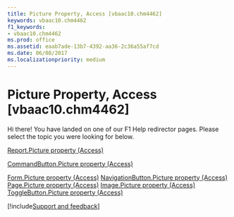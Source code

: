 ```yaml
---
title: Picture Property, Access [vbaac10.chm4462]
keywords: vbaac10.chm4462
f1_keywords:
- vbaac10.chm4462
ms.prod: office
ms.assetid: eaab7ade-13b7-4392-aa36-2c36a55af7cd
ms.date: 06/08/2017
ms.localizationpriority: medium
---
```



# Picture Property, Access [vbaac10.chm4462]

Hi there! You have landed on one of our F1 Help redirector pages. Please select the topic you were looking for below.

[Report.Picture property (Access)](https://msdn.microsoft.com/library/18c914c4-0c6d-6ab3-49e0-0e68a9b60ce0%28Office.15%29.aspx)

[CommandButton.Picture property (Access)](https://msdn.microsoft.com/library/1d0d5956-719e-13eb-e6ca-319f8da78754%28Office.15%29.aspx)

[Form.Picture property (Access)](https://msdn.microsoft.com/library/4a42a443-13f0-e7aa-848d-34faff52c9bd%28Office.15%29.aspx)
[NavigationButton.Picture property (Access)](https://msdn.microsoft.com/library/ba8a27c9-b288-401b-a6c1-46fb16bc1326%28Office.15%29.aspx)
[Page.Picture property (Access)](https://msdn.microsoft.com/library/22487a28-6773-7223-ffcc-59e885790c69%28Office.15%29.aspx)
[Image.Picture property (Access)](https://msdn.microsoft.com/library/7844c00d-d56d-0473-31d6-7278f9e4d10f%28Office.15%29.aspx)
[ToggleButton.Picture property (Access)](https://msdn.microsoft.com/library/78889614-9916-1265-611a-8ae6932187fd%28Office.15%29.aspx)

[!include[Support and feedback](~/includes/feedback-boilerplate.md)]